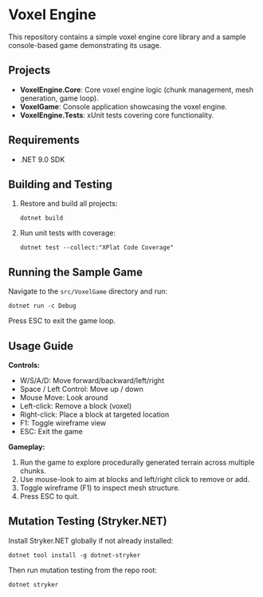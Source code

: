 # Voxel Engine

This repository contains a simple voxel engine core library and a sample console-based game demonstrating its usage.

## Projects
- **VoxelEngine.Core**: Core voxel engine logic (chunk management, mesh generation, game loop).
- **VoxelGame**: Console application showcasing the voxel engine.
- **VoxelEngine.Tests**: xUnit tests covering core functionality.

## Requirements
- .NET 9.0 SDK

## Building and Testing
1. Restore and build all projects:
   ```
   dotnet build
   ```
2. Run unit tests with coverage:
   ```
   dotnet test --collect:"XPlat Code Coverage"
   ```

## Running the Sample Game
Navigate to the `src/VoxelGame` directory and run:
```
dotnet run -c Debug
```
Press ESC to exit the game loop.

## Usage Guide

**Controls:**
- W/S/A/D: Move forward/backward/left/right
- Space / Left Control: Move up / down
- Mouse Move: Look around
- Left-click: Remove a block (voxel)
- Right-click: Place a block at targeted location
- F1: Toggle wireframe view
- ESC: Exit the game

**Gameplay:**
1. Run the game to explore procedurally generated terrain across multiple chunks.
2. Use mouse-look to aim at blocks and left/right click to remove or add.
3. Toggle wireframe (F1) to inspect mesh structure.
4. Press ESC to quit.

## Mutation Testing (Stryker.NET)
Install Stryker.NET globally if not already installed:
```
dotnet tool install -g dotnet-stryker
```
Then run mutation testing from the repo root:
```
dotnet stryker
```